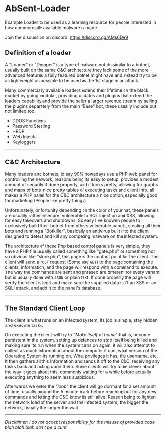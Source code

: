 # AbSent-Loader
Example Loader to be used as a learning resource for people interested in how commercially available malware is made.

Join the discussion on discord: https://discord.gg/AMs6DA9

## Definition of a loader
A "Loader" or "Dropper" is a type of malware not dissimilar to a botnet, usually built on the same C&C architecture they lack some of the more advanced features a fully featured botnet might have and instead try to be as lightweight as possible to be used as the 1st stage in an attack. 

Many commercially available loaders extend their lifetime on the black market by going modular, providing updates and plugins that extend the loaders capability and provide the seller a larger revenue stream by selling the plugins separately from the main "Base" bot, these usually include but not limited too: 
* DDOS Functions
* Password Stealing
* HRDP
* Web Injects
* Keyloggers

___

## C&C Architecture
Many loaders and botnets, id say 90% nowadays use a PHP web panel for controlling the network, reasons being its easy to setup, provides a modest amount of security if done properly, and it looks pretty, allowing for graphs and maps of bots, nice pretty tables of executing tasks and client info, all makes a PHP panel for the C&C architecture a nice option, especially good for marketing (People like pretty things). 

Unfortunately, or fortunity depending on the color of your hat, these panels are usually rather insecure, vulnerable to SQL injection and XSS, allowing for easy takeovers and shutdowns. 
So easy I've knowen people to exclusively build their botnet from others vulnerable panels, stealing all their bots and running a "Botkiller", basically an antivirus built into the client designed to detect and kill any competing malware on the infected system.

The architecture of these Php based control panels is very simple, they have a PHP file usually called something like "gate.php" or something not so obvious like "store.php", this page is the contact point for the client.
The client will send a `POST` request (Some use `GET`) to the page containing the clients' information, and the page will respond with a command to execute. The way the commands are sent and phrased are different for every variant but is usually done with `JSON` or plain text. 
If done properly the page will verify the client is legit and make sure the supplied data isn't an XSS or an SQLi attack, and add it to the panel's database.

___

## The Standard Client Loop

The client is what runs on an infected system, its job is simple, stay hidden and execute tasks.

On executing the client will try to "*Make itself at home*" that is, become persistent in the system, setting up defences to stop itself being killed and making sure its run when the system turns on again, it will also attempt to collect as much information about the computer it can, what version of the Operating System its running on, What privileges it has, the username, etc. It then gathers all this Information and sends it off to the C&C, receiving any tasks back and acting upon them. Some clients will try to be clever about the way it goes about this, commonly waiting for a while before actually executing anything to seem less suspicious.



Afterwards we enter the "*loop*" the client will go dormant for a set amount of time, usually around the 5 minute mark before reaching out for any new commands and letting the C&C know its still alive. Reason being to lighten the network load of the server and the infected system, the bigger the network, usually the longer the wait.

---

*Disclaimer: I do not accept responsibility for the misuse of provided code blah blah blah don't be a cunt*
